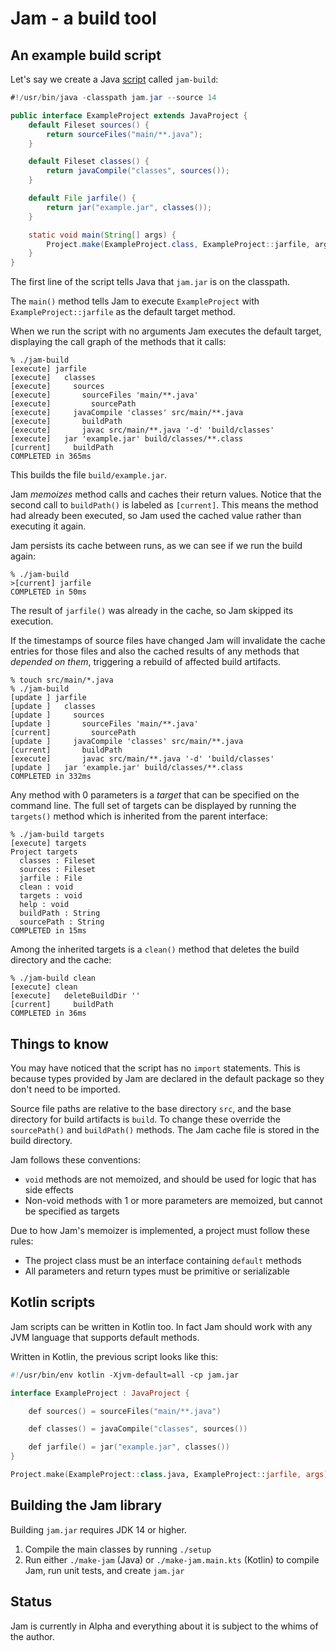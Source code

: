 # Jam - a build tool

## An example build script

Let's say we create a Java [script](https://openjdk.org/jeps/330) called `jam-build`:

```java
#!/usr/bin/java -classpath jam.jar --source 14

public interface ExampleProject extends JavaProject {
    default Fileset sources() {
        return sourceFiles("main/**.java");
    }

    default Fileset classes() {
        return javaCompile("classes", sources());
    }

    default File jarfile() {
        return jar("example.jar", classes());
    }

    static void main(String[] args) {
        Project.make(ExampleProject.class, ExampleProject::jarfile, args);
    }
}
```

The first line of the script tells Java that `jam.jar` is on the classpath.

The `main()` method tells Jam to execute `ExampleProject` with `ExampleProject::jarfile` as the default target method.

When we run the script with no arguments Jam executes the default target,
displaying the call graph of the methods that it calls:

```console
% ./jam-build
[execute] jarfile
[execute]   classes
[execute]     sources
[execute]       sourceFiles 'main/**.java'
[execute]         sourcePath
[execute]     javaCompile 'classes' src/main/**.java
[execute]       buildPath
[execute]       javac src/main/**.java '-d' 'build/classes'
[execute]   jar 'example.jar' build/classes/**.class
[current]     buildPath
COMPLETED in 365ms
```
This builds the file `build/example.jar`.

Jam *memoizes* method calls and caches their return values.
Notice that the second call to `buildPath()` is labeled as `[current]`.
This means the method had already been executed, 
so Jam used the cached value rather than executing it again. 

Jam persists its cache between runs,
as we can see if we run the build again:

```console
% ./jam-build
>[current] jarfile
COMPLETED in 50ms
```

The result of `jarfile()` was already in the cache,
so Jam skipped its execution.

If the timestamps of source files have changed Jam will invalidate the cache entries for those files
and also the cached results of any methods that *depended on them*,
triggering a rebuild of affected build artifacts.

```console
% touch src/main/*.java
% ./jam-build
[update ] jarfile
[update ]   classes
[update ]     sources
[update ]       sourceFiles 'main/**.java'
[current]         sourcePath
[update ]     javaCompile 'classes' src/main/**.java
[current]       buildPath
[execute]       javac src/main/**.java '-d' 'build/classes'
[update ]   jar 'example.jar' build/classes/**.class
COMPLETED in 332ms
```

Any method with 0 parameters is a *target* that can be specified on the command line.
The full set of targets can be displayed by running the `targets()` method which is inherited from the parent interface:

```console
% ./jam-build targets
[execute] targets
Project targets
  classes : Fileset
  sources : Fileset
  jarfile : File
  clean : void
  targets : void
  help : void
  buildPath : String
  sourcePath : String
COMPLETED in 15ms
```

Among the inherited targets is a `clean()` method that deletes the build directory and the cache:

```console
% ./jam-build clean
[execute] clean
[execute]   deleteBuildDir ''
[current]     buildPath
COMPLETED in 36ms
```

## Things to know

You may have noticed that the script has no `import` statements.
This is because types provided by Jam are declared in the default package so they don't need to be imported.

Source file paths are relative to the base directory `src`,
and the base directory for build artifacts is `build`.
To change these override the `sourcePath()` and `buildPath()` methods.
The Jam cache file is stored in the build directory.

Jam follows these conventions:
* `void` methods are not memoized, and should be used for logic that has side effects
* Non-void methods with 1 or more parameters are memoized, but cannot be specified as targets

Due to how Jam's memoizer is implemented, a project must follow these rules:
* The project class must be an interface containing `default` methods
* All parameters and return types must be primitive or serializable

## Kotlin scripts

Jam scripts can be written in Kotlin too.
In fact Jam should work with any JVM language that supports default methods.

Written in Kotlin, the previous script looks like this:

```kotlin
#!/usr/bin/env kotlin -Xjvm-default=all -cp jam.jar

interface ExampleProject : JavaProject {

    def sources() = sourceFiles("main/**.java")

    def classes() = javaCompile("classes", sources())

    def jarfile() = jar("example.jar", classes())
}

Project.make(ExampleProject::class.java, ExampleProject::jarfile, args)
```

## Building the Jam library

Building `jam.jar` requires JDK 14 or higher.

1. Compile the main classes by running `./setup`
2. Run either `./make-jam` (Java) or `./make-jam.main.kts` (Kotlin) to compile Jam, run unit tests, and create `jam.jar`

## Status

Jam is currently in Alpha and everything about it is subject to the whims of the author.
